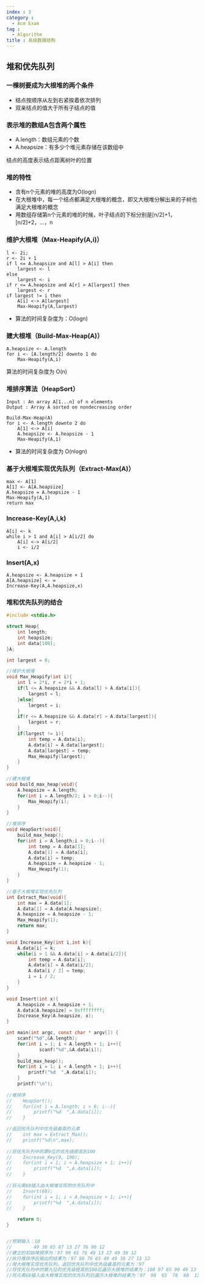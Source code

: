 ```yaml
---
index : 3
category :
  - Acm Exam
tag :
  - Algorithm
title : 高级数据结构
---
```


## 堆和优先队列

### 一棵树要成为大根堆的两个条件

- 结点按顺序从左到右紧挨着依次排列
- 双亲结点的值大于所有子结点的值

### 表示堆的数组A包含两个属性

- A.length：数组元素的个数
- A.heapsize：有多少个堆元素存储在该数组中

结点的高度表示结点距离树叶的位置

### 堆的特性

- 含有n个元素的堆的高度为O(logn)
- 在大根堆中，每一个结点都满足大根堆的概念，即又大根堆分解出来的子树也满足大根堆的概念
- 用数组存储第n个元素的堆的时候，叶子结点的下标分别是[n/2]+1，[n/2]+2，...，n

### 维护大根堆（Max-Heapify(A,i)）

```伪代码
l <- 2i;
r <- 2i + 1
if l <= A.heapsize and A[l] > A[i] then
    largest <- l
else
    largest <- i
if r <= A.heapsize and A[r] > A[largest] then
	largest <- r
if largest != i then
	A[i] <-> A[largest]
	Max-Heapify(A,largest)
```

- 算法的时间复杂度为：O(logn)

### 建大根堆（Build-Max-Heap(A)）

```伪代码
A.heapsize <- A.length
for i <- [A.length/2] downto 1 do
	Max-Heapify(A,i)
```

算法的时间复杂度为 O(n)

### 堆排序算法（HeapSort）

```伪代码
Input : An array A[1...n] of n elements
Output : Array A sorted on nondecreasing order

Build-Max-Heap(A)
for i <- A.length downto 2 do
	A[1] <-> A[i]
	A.heapsize <- A.heapsize - 1
	Max-Heapify(A,1)
```

- 算法的时间复杂度为 O(nlogn)

###  基于大根堆实现优先队列（Extract-Max(A)）

```伪代码
max <- A[1]
A[1] <- A[A.heapsize]
A.heapsize = A.heapsize - 1
Max-Heapify(A,1)
return max
```

### Increase-Key(A,i,k)

```伪代码
A[i] <- k
while i > 1 and A[i] > A[i/2] do
	A[i] <-> A[i/2]
	i <- i/2
```

### Insert(A,x)

```伪代码
A.heapsize <- A.heapsize + 1
A[A.heapsize] <- ∞
Increase-Key(A,A.heapsize,x)
```

### 堆和优先队列的结合

```c
#include <stdio.h>

struct Heap{
    int length;
    int heapsize;
    int data[100];
}A;

int largest = 0;

//维护大根堆
void Max_Heapify(int i){
    int l = 2*i, r = 2*i + 1;
    if(l <= A.heapsize && A.data[l] > A.data[i]){
        largest = l;
    }else{
        largest = i;
    }
    if(r <= A.heapsize && A.data[r] > A.data[largest]){
        largest = r;
    }
    if(largest != i){
        int temp = A.data[i];
        A.data[i] = A.data[largest];
        A.data[largest] = temp;
        Max_Heapify(largest);
    }
}

//建大根堆
void build_max_heap(void){
    A.heapsize = A.length;
    for(int i = A.length/2; i > 0;i--){
        Max_Heapify(i);
    }
}

//堆排序
void HeapSort(void){
    build_max_heap();
    for(int i = A.length;i > 0;i--){
        int temp = A.data[1];
        A.data[1] = A.data[i];
        A.data[i] = temp;
        A.heapsize = A.heapsize - 1;
        Max_Heapify(1);
    }
}

//基于大根堆实现优先队列
int Extract_Max(void){
    int max = A.data[1];
    A.data[1] = A.data[A.heapsize];
    A.heapsize = A.heapsize - 1;
    Max_Heapify(1);
    return max;
}

void Increase_Key(int i,int k){
    A.data[i] = k;
    while(i > 1 && A.data[i] > A.data[i/2]){
        int temp = A.data[i];
        A.data[i] = A.data[i/2];
        A.data[i / 2] = temp;
        i = i / 2;
    }
}

void Insert(int x){
    A.heapsize = A.heapsize + 1;
    A.data[A.heapsize] = 0xffffffff;
    Increase_Key(A.heapsize, x);
}

int main(int argc, const char * argv[]) {
    scanf("%d",&A.length);
    for(int i = 1; i < A.length + 1; i++){
            scanf("%d",&A.data[i]);
    }
    build_max_heap();
    for(int i = 1; i < A.length + 1; i++){
        printf("%d  ",A.data[i]);
    }
    printf("\n");
    
//堆排序
//    HeapSort();
//    for(int i = A.length; i > 0; i--){
//        printf("%d  ",A.data[i]);
//    }

//返回优先队列中优先级最高的元素
//    int max = Extract_Max();
//    printf("%d\n",max);
    
//将优先队列中的第9位的优先级提高到100
//    Increase_Key(9, 100);
//    for(int i = 1; i < A.heapsize + 1; i++){
//        printf("%d  ",A.data[i]);
//    }
    
//将元素68插入由大根堆实现的优先队列中
//    Insert(68);
//    for(int i = 1; i < A.heapsize + 1; i++){
//        printf("%d  ",A.data[i]);
//    }

    return 0;
}


//预期输入：10
//        49 38 65 87 13 27 76 90 12
//建立的初始堆顺序为：97 90 65 76 49 13 27 49 38 12
//执行堆排序后输出的结果为：97 90 76 65 49 49 38 27 13 12
//用大根堆实现优先队列，返回优先队列中优先级最高的元素为：97
//将优先队列中的第九位的优先级提高到100后遍历大根堆的结果为：100 97 65 90 49 13 27 49 76 12
//将元素68插入由大根堆实现的优先队列后遍历大根堆的结果为：97  90  65  76  68  13  27  49  38  12  49

```



























